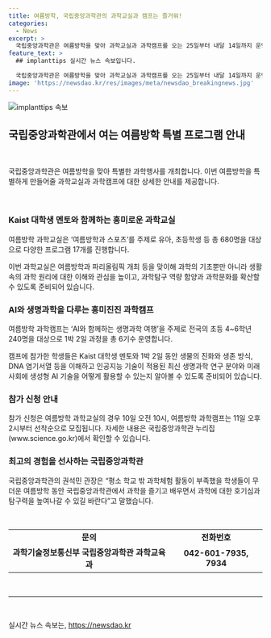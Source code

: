```yaml
---
title: 여름방학, 국립중앙과학관의 과학교실과 캠프는 즐거워!
categories:
  - News
excerpt: >
  국립중앙과학관은 여름방학을 맞아 과학교실과 과학캠프를 오는 25일부터 내달 14일까지 운영한다. 여름방학 과학교실은 ‘여름방학과 스포츠’를 주제로 총 680명을 대상으로 다채로운 프로그램 17개를 진행하며, 과학탐구 역량 함양과 과학문화를 확산할 수 있도록 준비됐다. 여름방학 과학캠프는 ‘AI와 함께하는 생명과학 여행’을 주제로 초등 4~6학년 240명을 대상으로 1박 2일 과정을 운영하며, 자세한 내용은 국립중앙과학관 누리집에서 확인할 수 있다.
feature_text: >
  ## implanttips 실시간 뉴스 속보입니다.

  국립중앙과학관은 여름방학을 맞아 과학교실과 과학캠프를 오는 25일부터 내달 14일까지 운영한다. 여름방학 과학교실은 ‘여름방학과 스포츠’를 주제로 총 680명을 대상으로 다채로운 프로그램 17개를 진행하며, 과학탐구 역량 함양과 과학문화를 확산할 수 있도록 준비됐다. 여름방학 과학캠프는 ‘AI와 함께하는 생명과학 여행’을 주제로 초등 4~6학년 240명을 대상으로 1박 2일 과정을 운영하며, 자세한 내용은 국립중앙과학관 누리집에서 확인할 수 있다.
image: 'https://newsdao.kr/res/images/meta/newsdao_breakingnews.jpg'
---
```


<p><img src="https://newsdao.kr/res/images/meta/newsdao_breakingnews.jpg" alt="implanttips 속보" /></p>

<h2 data-ke-size="size26">국립중앙과학관에서 여는 여름방학 특별 프로그램 안내</h2>

<p data-ke-size="size16">&nbsp;</p>

<p>국립중앙과학관은 여름방학을 맞아 특별한 과학행사를 개최합니다. 이번 여름방학을 특별하게 만들어줄 과학교실과 과학캠프에 대한 상세한 안내를 제공합니다.</p>

<p data-ke-size="size16">&nbsp;</p>

<h3>Kaist 대학생 멘토와 함께하는 흥미로운 과학교실</h3>

<p data-ke-size="size16">여름방학 과학교실은 ‘여름방학과 스포츠’를 주제로 유아, 초등학생 등 총 680명을 대상으로 다양한 프로그램 17개를 진행합니다.</p>

<p data-ke-size="size16">이번 과학교실은 여름방학과 파리올림픽 개최 등을 맞이해 과학의 기초뿐만 아니라 생활 속의 과학 원리에 대한 이해와 관심을 높이고, 과학탐구 역량 함양과 과학문화를 확산할 수 있도록 준비되어 있습니다.</p>

<h3>AI와 생명과학을 다루는 흥미진진 과학캠프</h3>

<p data-ke-size="size16">여름방학 과학캠프는 ‘AI와 함께하는 생명과학 여행’을 주제로 전국의 초등 4~6학년 240명을 대상으로 1박 2일 과정을 총 6기수 운영합니다.</p>

<p data-ke-size="size16">캠프에 참가한 학생들은 Kaist 대학생 멘토와 1박 2일 동안 생물의 진화와 생존 방식, DNA 염기서열 등을 이해하고 인공지능 기술이 적용된 최신 생명과학 연구 분야와 미래사회에 생성형 AI 기술을 어떻게 활용할 수 있는지 알아볼 수 있도록 준비되어 있습니다.</p>

<h3>참가 신청 안내</h3>

<p data-ke-size="size16">참가 신청은 여름방학 과학교실의 경우 10일 오전 10시, 여름방학 과학캠프는 11일 오후 2시부터 선착순으로 모집됩니다. 자세한 내용은 국립중앙과학관 누리집(www.science.go.kr)에서 확인할 수 있습니다.</p>

<h3>최고의 경험을 선사하는 국립중앙과학관</h3>

<p data-ke-size="size16">국립중앙과학관의 권석민 관장은 “평소 학교 밖 과학체험 활동이 부족했을 학생들이 무더운 여름방학 동안 국립중앙과학관에서 과학을 즐기고 배우면서 과학에 대한 호기심과 탐구력을 높여나갈 수 있길 바란다”고 말했습니다.</p>

<p data-ke-size="size16">&nbsp;</p>

<table>
<tbody>
<tr>
<td style="text-align: center; height: 17px;"><b>문의</b></td>
<td style="text-align: center; height: 17px;"><b>전화번호</b></td>
</tr>
<tr>
<td style="text-align: center; height: 17px;"><b>과학기술정보통신부 국립중앙과학관 과학교육과</b></td>
<td style="text-align: center; height: 17px;"><b>042-601-7935, 7934</b></td>
</tr>
</tbody>
</table>

<p data-ke-size="size16">&nbsp;</p>

<hr>

<p data-ke-size="size16">&nbsp;</p>
실시간 뉴스 속보는, <a href="https://newsdao.kr" rel="dofollow">https://newsdao.kr</a>


